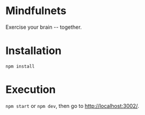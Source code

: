 # Mindfulnets

Exercise your brain -- together.

# Installation

`npm install`

# Execution

`npm start` or `npm dev`, then go to <http://localhost:3002/>.
